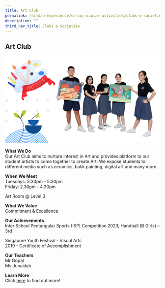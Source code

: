 ```yaml
---
title: Art Club
permalink: /hildan-experience/co-curricular-activities/clubs-n-societies/art-club/
description: ""
third_nav_title: Clubs & Societies
---
```

Art Club
--------

![](/images/CCA/Art%20Club%202023.png)

**What We Do** <br>
Our Art Club aims to nurture interest in Art and provides platform to our student artists to come together to create Art. We expose students to different media such as ceramics, batik painting, digital art and many more.

**When We Meet** <br>
Tuesdays: 3:30pm - 5:30pm<br>
Friday: 2.30pm - 4.30pm<br>

Art Room @ Level 3

**What We Value** <br>
Commitment &amp; Excellence

**Our Achievements**<br>
Inter School Pentangular Sports (ISP) Competition 2023, Handball (B Girls) – 3rd 

Singapore Youth Festival - Visual Arts<br>
2019 - Certificate of Accomplishment

**Our Teachers** <br>
Mr Gopal  
Ms Junaidah

**Learn More** <br>
Click&nbsp;[here](/files/CCA/Welcome%20to%20Art%20Club.pdf)&nbsp;to find out more!